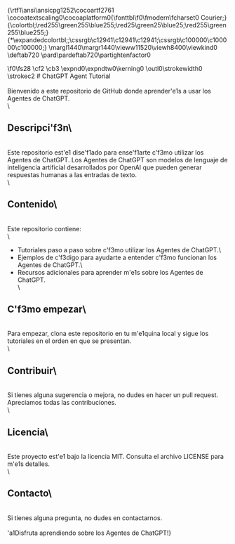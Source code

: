{\rtf1\ansi\ansicpg1252\cocoartf2761
\cocoatextscaling0\cocoaplatform0{\fonttbl\f0\fmodern\fcharset0 Courier;}
{\colortbl;\red255\green255\blue255;\red25\green25\blue25;\red255\green255\blue255;}
{\*\expandedcolortbl;;\cssrgb\c12941\c12941\c12941;\cssrgb\c100000\c100000\c100000;}
\margl1440\margr1440\vieww11520\viewh8400\viewkind0
\deftab720
\pard\pardeftab720\partightenfactor0

\f0\fs28 \cf2 \cb3 \expnd0\expndtw0\kerning0
\outl0\strokewidth0 \strokec2 # ChatGPT Agent Tutorial\
\
Bienvenido a este repositorio de GitHub donde aprender\'e1s a usar los Agentes de ChatGPT.\
\
## Descripci\'f3n\
\
Este repositorio est\'e1 dise\'f1ado para ense\'f1arte c\'f3mo utilizar los Agentes de ChatGPT. Los Agentes de ChatGPT son modelos de lenguaje de inteligencia artificial desarrollados por OpenAI que pueden generar respuestas humanas a las entradas de texto.\
\
## Contenido\
\
Este repositorio contiene:\
\
- Tutoriales paso a paso sobre c\'f3mo utilizar los Agentes de ChatGPT.\
- Ejemplos de c\'f3digo para ayudarte a entender c\'f3mo funcionan los Agentes de ChatGPT.\
- Recursos adicionales para aprender m\'e1s sobre los Agentes de ChatGPT.\
\
## C\'f3mo empezar\
\
Para empezar, clona este repositorio en tu m\'e1quina local y sigue los tutoriales en el orden en que se presentan.\
\
## Contribuir\
\
Si tienes alguna sugerencia o mejora, no dudes en hacer un pull request. Apreciamos todas las contribuciones.\
\
## Licencia\
\
Este proyecto est\'e1 bajo la licencia MIT. Consulta el archivo LICENSE para m\'e1s detalles.\
\
## Contacto\
\
Si tienes alguna pregunta, no dudes en contactarnos.\
\
\'a1Disfruta aprendiendo sobre los Agentes de ChatGPT!}